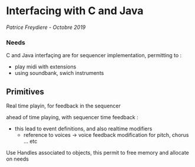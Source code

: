 # Interfacing with C and Java

*Patrice Freydiere - Octobre 2019*



### Needs

C and Java interfaçing are for sequencer implementation, permitting to :

- play midi with extensions
- using soundbank, swich instruments



## Primitives

Real time playin, for feedback in the sequencer

ahead of time playing, with sequencer time feedback :

- this lead to event definitions, and also realtime modifiers
  - reference to voices -> voice feedback modification for pitch, chorus ... etc



Use Handles associated to objects, this permit to free memory and allocate on needs



